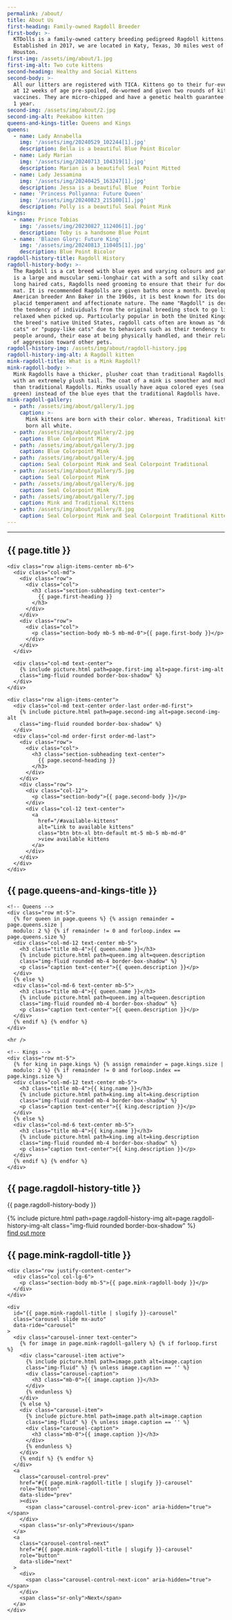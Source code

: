 ```yaml
---
permalink: /about/
title: About Us
first-heading: Family-owned Ragdoll Breeder
first-body: >-
  KTDolls is a family-owned cattery breeding pedigreed Ragdoll kittens.
  Established in 2017, we are located in Katy, Texas, 30 miles west of downtown
  Houston.
first-img: /assets/img/about/1.jpg
first-img-alt: Two cute kittens
second-heading: Healthy and Social Kittens
second-body: >-
  All our litters are registered with TICA. Kittens go to their fur-ever homes
  at 12 weeks of age pre-spoiled, de-wormed and given two rounds of kitten
  vaccines. They are micro-chipped and have a genetic health guarantee for up to
  1 year.
second-img: /assets/img/about/2.jpg
second-img-alt: Peekaboo kitten
queens-and-kings-title: Queens and Kings
queens:
  - name: Lady Annabella
    img: '/assets/img/20240529_102244[1].jpg'
    description: Bella is a beautiful Blue Point Bicolor
  - name: Lady Marian
    img: '/assets/img/20240713_104319[1].jpg'
    description: Marian is a beautiful Seal Point Mitted
  - name: Lady Jessamina
    img: '/assets/img/20240425_163247[1].jpg'
    description: Jessa is a beautiful Blue  Point Torbie
  - name: 'Princess Pollyanna: Future Queen'
    img: '/assets/img/20240823_215100[1].jpg'
    description: Polly is a beautiful Seal Point Mink
kings:
  - name: Prince Tobias
    img: '/assets/img/20230827_112406[1].jpg'
    description: Toby is a handsome Blue Point
  - name: 'Blazen Glory: Future King'
    img: '/assets/img/20240813_110405[1].jpg'
    description: Blue Point Bicolor
ragdoll-history-title: Ragdoll History
ragdoll-history-body: >-
  The Ragdoll is a cat breed with blue eyes and varying colours and patterns. It
  is a large and muscular semi-longhair cat with a soft and silky coat. Like all
  long haired cats, Ragdolls need grooming to ensure that their fur does not
  mat. It is recommended Ragdolls are given baths once a month. Developed by
  American breeder Ann Baker in the 1960s, it is best known for its docile and
  placid temperament and affectionate nature. The name "Ragdoll" is derived from
  the tendency of individuals from the original breeding stock to go limp and
  relaxed when picked up. Particularly popular in both the United Kingdom and
  the breed's native United States, ragdoll cats often are known as "dog-like
  cats" or "puppy-like cats" due to behaviors such as their tendency to follow
  people around, their ease at being physically handled, and their relative lack
  of aggression toward other pets.
ragdoll-history-img: /assets/img/about/ragdoll-history.jpg
ragdoll-history-img-alt: A Ragdoll kitten
mink-ragdoll-title: What is a Mink Ragdoll?
mink-ragdoll-body: >-
  Mink Ragdolls have a thicker, plusher coat than traditional Ragdolls, often
  with an extremely plush tail. The coat of a mink is smoother and much softer
  than traditional Ragdolls. Minks usually have aqua colored eyes (sea blue
  green) instead of the blue eyes that the traditional Ragdolls have.
mink-ragdoll-gallery:
  - path: /assets/img/about/gallery/1.jpg
    caption: >-
      Mink kittens are born with their color. Whereas, Traditional kittens are
      born all white.
  - path: /assets/img/about/gallery/2.jpg
    caption: Blue Colorpoint Mink
  - path: /assets/img/about/gallery/3.jpg
    caption: Blue Colorpoint Mink
  - path: /assets/img/about/gallery/4.jpg
    caption: Seal Colorpoint Mink and Seal Colorpoint Traditional
  - path: /assets/img/about/gallery/5.jpg
    caption: Seal Colorpoint Mink
  - path: /assets/img/about/gallery/6.jpg
    caption: Seal Colorpoint Mink
  - path: /assets/img/about/gallery/7.jpg
    caption: Mink and Traditional Kittens
  - path: /assets/img/about/gallery/8.jpg
    caption: Seal Colorpoint Mink and Seal Colorpoint Traditional Kittens
---
```











<section id="about">
  <div class="container">
    <hr class="hr-dark" />
    <div class="row mb-5">
      <div class="col text-center">
        <h2 class="section-heading below-hr">{{ page.title }}</h2>
      </div>
    </div>

    <div class="row align-items-center mb-6">
      <div class="col-md">
        <div class="row">
          <div class="col">
            <h3 class="section-subheading text-center">
              {{ page.first-heading }}
            </h3>
          </div>
        </div>
        <div class="row">
          <div class="col">
            <p class="section-body mb-5 mb-md-0">{{ page.first-body }}</p>
          </div>
        </div>
      </div>

      <div class="col-md text-center">
        {% include picture.html path=page.first-img alt=page.first-img-alt
        class="img-fluid rounded border-box-shadow" %}
      </div>
    </div>

    <div class="row align-items-center">
      <div class="col-md text-center order-last order-md-first">
        {% include picture.html path=page.second-img alt=page.second-img-alt
        class="img-fluid rounded border-box-shadow" %}
      </div>
      <div class="col-md order-first order-md-last">
        <div class="row">
          <div class="col">
            <h3 class="section-subheading text-center">
              {{ page.second-heading }}
            </h3>
          </div>
        </div>
        <div class="row">
          <div class="col-12">
            <p class="section-body">{{ page.second-body }}</p>
          </div>
          <div class="col-12 text-center">
            <a
              href="/#available-kittens"
              alt="Link to available kittens"
              class="btn btn-xl btn-default mt-5 mb-5 mb-md-0"
              >view available kittens
            </a>
          </div>
        </div>
      </div>
    </div>
  </div>
</section>

<section class="pt-5 pb-5">
  <div class="container">
    <div class="row">
      <div class="col text-center">
        <h2 class="section-heading">{{ page.queens-and-kings-title }}</h2>
      </div>
    </div>

    <!-- Queens -->
    <div class="row mt-5">
      {% for queen in page.queens %} {% assign remainder = page.queens.size |
      modulo: 2 %} {% if remainder != 0 and forloop.index == page.queens.size %}
      <div class="col-md-12 text-center mb-5">
        <h3 class="title mb-4">{{ queen.name }}</h3>
        {% include picture.html path=queen.img alt=queen.description
        class="img-fluid rounded mb-4 border-box-shadow" %}
        <p class="caption text-center">{{ queen.description }}</p>
      </div>
      {% else %}
      <div class="col-md-6 text-center mb-5">
        <h3 class="title mb-4">{{ queen.name }}</h3>
        {% include picture.html path=queen.img alt=queen.description
        class="img-fluid rounded mb-4 border-box-shadow" %}
        <p class="caption text-center">{{ queen.description }}</p>
      </div>
      {% endif %} {% endfor %}
    </div>

    <hr />

    <!-- Kings -->
    <div class="row mt-5">
      {% for king in page.kings %} {% assign remainder = page.kings.size |
      modulo: 2 %} {% if remainder != 0 and forloop.index == page.kings.size %}
      <div class="col-md-12 text-center mb-5">
        <h3 class="title mb-4">{{ king.name }}</h3>
        {% include picture.html path=king.img alt=king.description
        class="img-fluid rounded mb-4 border-box-shadow" %}
        <p class="caption text-center">{{ king.description }}</p>
      </div>
      {% else %}
      <div class="col-md-6 text-center mb-5">
        <h3 class="title mb-4">{{ king.name }}</h3>
        {% include picture.html path=king.img alt=king.description
        class="img-fluid rounded mb-4 border-box-shadow" %}
        <p class="caption text-center">{{ king.description }}</p>
      </div>
      {% endif %} {% endfor %}
    </div>
  </div>
</section>

<section class="bg-light-gray">
  <div class="container">
    <div class="row align-items-end">
      <div class="col text-center">
        <h2 class="section-heading">{{ page.ragdoll-history-title }}</h2>
      </div>
    </div>
    <div class="row align-items-center justify-content-center">
      <div class="col-md-6">
        <p class="section-body mb-5 mb-md-0">{{ page.ragdoll-history-body }}</p>
      </div>
      <div class="col-md-6">
        {% include picture.html path=page.ragdoll-history-img
        alt=page.ragdoll-history-img-alt class="img-fluid rounded
        border-box-shadow" %}
      </div>
    </div>
    <div class="row">
      <div class="col text-center">
        <a
          href="https://en.wikipedia.org/wiki/Ragdoll"
          target="_blank"
          alt="Link to Wikipedia article on the Ragdoll cat breed"
          class="btn btn-xl btn-default-bg-light-gray mt-5"
          >find out more
        </a>
      </div>
    </div>
  </div>
</section>

<section>
  <div class="container">
    <div class="row">
      <div class="col">
        <h2 class="section-heading text-center">
          {{ page.mink-ragdoll-title }}
        </h2>
      </div>
    </div>

    <div class="row justify-content-center">
      <div class="col col-lg-6">
        <p class="section-body mb-5">{{ page.mink-ragdoll-body }}</p>
      </div>
    </div>

    <div
      id="{{ page.mink-ragdoll-title | slugify }}-carousel"
      class="carousel slide mx-auto"
      data-ride="carousel"
    >
      <div class="carousel-inner text-center">
        {% for image in page.mink-ragdoll-gallery %} {% if forloop.first %}
        <div class="carousel-item active">
          {% include picture.html path=image.path alt=image.caption
          class="img-fluid" %} {% unless image.caption == '' %}
          <div class="carousel-caption">
            <h3 class="mb-0">{{ image.caption }}</h3>
          </div>
          {% endunless %}
        </div>
        {% else %}
        <div class="carousel-item">
          {% include picture.html path=image.path alt=image.caption
          class="img-fluid" %} {% unless image.caption == '' %}
          <div class="carousel-caption">
            <h3 class="mb-0">{{ image.caption }}</h3>
          </div>
          {% endunless %}
        </div>
        {% endif %} {% endfor %}
      </div>
      <a
        class="carousel-control-prev"
        href="#{{ page.mink-ragdoll-title | slugify }}-carousel"
        role="button"
        data-slide="prev"
        ><div>
          <span class="carousel-control-prev-icon" aria-hidden="true"></span>
        </div>
        <span class="sr-only">Previous</span>
      </a>
      <a
        class="carousel-control-next"
        href="#{{ page.mink-ragdoll-title | slugify }}-carousel"
        role="button"
        data-slide="next"
      >
        <div>
          <span class="carousel-control-next-icon" aria-hidden="true"></span>
        </div>
        <span class="sr-only">Next</span>
      </a>
    </div>
  </div>
</section>
